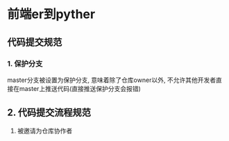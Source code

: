 # 前端er到pyther

## 代码提交规范

### 1. 保护分支

master分支被设置为保护分支, 意味着除了仓库owner以外, 不允许其他开发者直接在master上推送代码(直接推送保护分支会报错)

## 2. 代码提交流程规范

1. 被邀请为仓库协作者